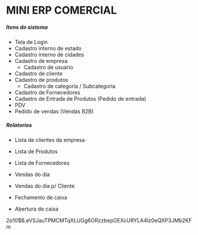# MINI ERP COMERCIAL

##### Itens do sistema

- Tela de Login
- Cadastro interno de estado
- Cadastro interno de cidades
- Cadastro de empresa
  - Cadastro de usuário
- Cadastro de cliente
- Cadastro de produtos
  - Cadastro de categoria / Subcategoria
- Cadastro de Fornecedores
- Cadastro de Entrada de Produtos (Pedido de entrada)
- PDV
- Pedido de vendas (Vendas B2B)

##### Relatorios

- Lista de clientes da empresa
- Lista de Produtos
- Lista de Fornecedores

- Vendas do dia
- Vendas do dia p/ Cliente
- Fechamento de caixa
- Abertura de caixa

$2a$10$B.eVSJauTPMCMTqXLUGg6ORzzbepOEXcURYLA4Iz0eQXP3JMb2KFm
